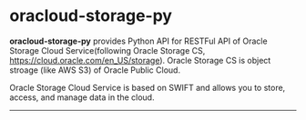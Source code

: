 
# oracloud-storage-py

**oracloud-storage-py** provides Python API for RESTFul API of Oracle Storage Cloud
Service(following Oracle Storage CS, https://cloud.oracle.com/en_US/storage).
Oracle Storage CS is object stroage (like AWS S3) of Oracle Public Cloud.

Oracle Storage Cloud Service is based on SWIFT and allows you
to store, access, and manage data in the cloud.

----

